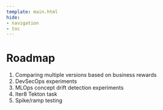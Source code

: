 ```yaml
---
template: main.html
hide:
- navigation
- toc
---
```


# Roadmap

1. Comparing multiple versions based on business rewards
2. DevSecOps experiments
3. MLOps concept drift detection experiments
4. Iter8 Tekton task
5. Spike/ramp testing
